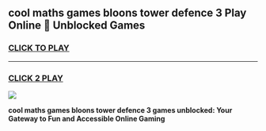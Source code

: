 
## cool maths games bloons tower defence 3 Play Online 👋 Unblocked Games
<h3>
<a href="https://news.freeplayer.one?title=cool_maths_games_bloons_tower_defence_3&ref=17CMG">CLICK TO PLAY</a></h3>
<hr>

<h3>
<a href="https://news.freeplayer.one?title=cool_maths_games_bloons_tower_defence_3&ref=17CMG">CLICK 2 PLAY</a>
  
</h3>

<a href="https://news.freeplayer.one?title=cool_maths_games_bloons_tower_defence_3&ref=17CMG/"><img src="https://clearcache.store/games.png"></a>


**cool maths games bloons tower defence 3 games unblocked: Your Gateway to Fun and Accessible Online Gaming**
